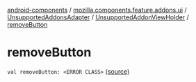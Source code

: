 [android-components](../../../index.md) / [mozilla.components.feature.addons.ui](../../index.md) / [UnsupportedAddonsAdapter](../index.md) / [UnsupportedAddonViewHolder](index.md) / [removeButton](./remove-button.md)

# removeButton

`val removeButton: <ERROR CLASS>` [(source)](https://github.com/mozilla-mobile/android-components/blob/master/components/feature/addons/src/main/java/mozilla/components/feature/addons/ui/UnsupportedAddonsAdapter.kt#L105)